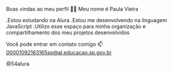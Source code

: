Boas vindas ao meu perfil 💙💙
Meu nome é Paula Vieira 

.Estou estudando na Alura
.Estou me desenvolvendo na linguagem JavaScript
.Utilizo esse espaço para minha organização e compartilhamento dos meu projetos desenvolvidos

Você pode entrar em contato comigo 📫
00001092163165sp@al.educacao.sp.gov.br

@54alura
